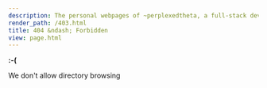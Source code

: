 ```yaml
---
description: The personal webpages of ~perplexedtheta, a full-stack developer based in the UK
render_path: /403.html
title: 404 &ndash; Forbidden
view: page.html
---
```


**:-(**

We don't allow directory browsing

